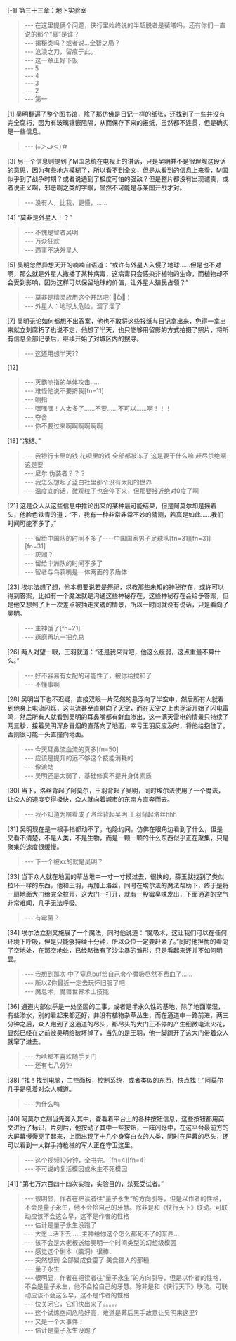 
[-1] 第三十三章：地下实验室
>--- 在这里提俩个问题，侠行里始终说的半超脱者是裴曦吗，还有你们一直说的那个“真”是谁？<br>
>--- 揭秘类吗？或者说…全智之局？<br>
>--- 沧浪之刀，留痕于此。<br>
>--- 这一章正好下饭<br>
>--- 5<br>
>--- 4<br>
>--- 3<br>
>--- 2<br>
>--- 第一<br>

[1] 吴明翻遍了整个图书馆，除了那仿佛是日记一样的纸张，还找到了一些并没有完全腐朽，因为有玻璃镶嵌阻隔，从而保存下来的报纸，虽然都不连贯，但是确实是一些信息。
>--- (๑＞ڡ＜)☆<br>

[3] 另一个信息则提到了M国总统在电视上的讲话，只是吴明并不是很理解这段话的意思，因为有些地方模糊了，所以看不到全文，但是从看到的信息上来看，M国似乎到了战争时期？或者说遇到了极度可怕的强敌？但是整片都没有出现谴责，或者说正义啊，邪恶啊之类的字眼，显然不可能是与某国开战才对。
>--- 没有人，比我，更懂，……<br>

[4] “莫非是外星人！？”
>--- 不愧是智者吴明<br>
>--- 万众狂欢<br>
>--- 遇事不决外星人<br>

[5] 吴明忽然异想天开的喃喃自语道：“或许有外星人入侵了地球……但是也不对啊，那么就是外星人撒播了某种病毒，这病毒只会感染非植物的生命，而植物却不会受到影响，因为这样可以保留地球的价值，让外星人殖民占领？”
>--- 莫非是精灵族用这个开路吧( ･᷄ὢ･᷅ )<br>
>--- 外星人：地球太危险，溜了溜了<br>

[7] 吴明无论如何都想不出答案，他也不敢将这些报纸与日记拿出来，免得一拿出来就立刻腐朽了也说不定，他想了半天，也只能够用留影的方式拍摄了照片，将所有信息全部记录后，继续开始了对城区内的搜寻。
>--- 这还用想半天??<br>

[12] 
>--- 灭霸响指的单体攻击……<br>
>--- 难怪他说不要挤我[fn=11]<br>
>--- 响指<br>
>--- 嘿嘿嘿！人太多了……不要……不可以……啊！！！<br>
>--- 夺舍<br>
>--- 你不要过来啊啊啊啊啊啊<br>

[18] “冻结。”
>--- 我银行卡里的钱 花呗里的钱 全部都被冻了 这是要干什么嘛 赶尽杀绝啊这是要<br>
>--- 尼尔:伪装者？？？<br>
>--- 我怎么想起了蓝白社里那个没有太阳的世界<br>
>--- 温度底的话，微观粒子也会停下来，但那要接近绝对0度了啊<br>

[21] 这是众人从这些信息中推论出来的某种最可能结果，但是阿莫尔却是摇着头，他脸色铁青的道：“不，我有一种非常非常不妙的猜测，若真是如此……我们时间可能不多了。”
>--- 留给中国队的时间不多了----中国国家男子足球队[fn=31][fn=31][fn=31]<br>
>--- 灰潮？<br>
>--- 留给中洲队的时间不多了<br>
>--- 智者与乌鸦嘴是一体两面的矛盾体<br>

[23] 埃尔法想了想，他本想要说若是祭祀，求教那些未知的神秘存在，或许可以得到答案，比如有一个魔法就是沟通这些神秘存在，这些神秘存在会给予答案，但是他又想到了上一次差点被抽走灵魂的情景，所以一时间就没有说话，只是看向了吴明。
>--- 主神饿了[fn=21]<br>
>--- 琢磨再坑一把克总<br>

[26] 两人对望一眼，王羽就道：“还是我来背吧，他这么瘦弱，这点重量不算什么。”
>--- 好不容易有女配的可能性了，被你给搅和了<br>
>--- 不懂事啊<br>

[28] 吴明当下也不迟疑，直接双眼一片茫然的悬浮向了半空中，然后所有人就看到他身上电流闪烁，这电流甚至直射向了天空，而在天空之上也逐渐开始了闪电雷鸣，然后所有人就看到吴明的耳鼻嘴都有鲜血渗出，这一满天雷电的情景只持续了两三秒，接着吴明浑身冒烟的直落向了地面，幸亏王羽反应及时，将他给抱住了，否则很可能一头直撞向地面。
>--- 今天耳鼻流血流的真多[fn=50]<br>
>--- 应该是提升的远不够这个技能消耗的<br>
>--- 像渡劫<br>
>--- 吴明还是太弱了，基础修真不提升身体素质<br>

[30] 当下，洛丝背起了阿莫尔，王羽背起了吴明，同时埃尔法使用了一个魔法，让众人的速度变得极快，众人就向着城市的东南方直奔而去。
>--- 我不知道为啥看成了洛丝背起吴明 王羽背起洛丝hhh<br>

[31] 吴明现在是一根手指都动不了，他隐约间，仿佛在眼角边看到了什么，但是又看不清楚，不是人类，不是生物，而是一颗一颗的什么东西似乎正在聚集，只是聚集的速度很缓慢。
>--- 下一个被xx的就是吴明？<br>

[33] 当下众人就在地面的草丛堆中一寸一寸摸过去，很快的，薛玉就找到了类似拉环一样的东西，他和王羽，再加上洛丝，同时在埃尔法的魔法帮助下，终于是将一扇地面大门给完全拉开，这大门一打开，就有一股霉臭味发出，下面通道的空气非常难闻，几乎无法呼吸。
>--- 有霉菌？<br>

[34] 埃尔法立刻又施展了一个魔法，同时他说道：“魔吸术，这让我们可以在任何环境下呼吸，但是只能够持续十分钟，所以众位一定要赶紧了。”同时他担忧的看向了空地处，在那空地处，已经略微有了沙尘暴的雏形，只是看起来还并不如何明显。
>--- 我想到那次 中了窒息buf给自己套个魔吸尽然不费血了……<br>
>--- 所以Z你最近一定去玩怀旧服了吧<br>
>--- 魔息术，魔兽世界术士技能<br>

[36] 通道内部似乎是一处坚固的工事，或者是半永久性的基地，除了地面潮湿，有些渗水，别的看起来都还好，并没有植物杂草丛生，而在通道中一路前进，两三分钟之后，众人跑到了这通道的尽头，那尽头的大门正不停的产生细微电流火花，显然已经在之前被吴明给破坏掉了，当先的是王羽，他一脚踢开了这大门带着众人就窜了进去。
>--- 为啥都不喜欢随手关门<br>
>--- 还有七八分钟<br>

[38] “找！找到电脑，主控面板，控制系统，或者类似的东西，快点找！”阿莫尔几乎是吼着对众人喊道。
>--- 为什么鸭<br>

[40] 阿莫尔立刻当先奔入其中，查看着平台上的各种按钮信息，这些按钮都用英文进行了标识，片刻后，他按动了其中一些按钮，一阵闪烁中，在这平台最前方的大屏幕慢慢亮了起来，上面出现了十几个身穿白衣的人类，同时在屏幕的尽头，还可以看到一大群手持枪械的军人正在守卫这里。
>--- 这个视频10分钟，全书完。[fn=4][fn=4]<br>
>--- 不可说的复活模因或永生不死模因<br>

[41] “第七万六百四十四次实验，实验目的，杀死受试者。”
>--- 很明显，作者在把读者往“量子永生”的方向引导，但是以作者的性格，不会是量子永生，他不会拾自己的牙慧。除非是和《侠行天下》联动。可联动应该不会这么早，这不是作者的性格<br>
>--- 估计是量子永生没跑了<br>
>--- 大愿…活下去……主神给你这个怎么都死不了的东西…<br>
>--- 该不会是大老板送给吴明一个时间类型的幻想级模因<br>
>--- 感觉这个剧本（脑洞）很棒、<br>
>--- 突然想到 全部變成食靈了 美食獵人的那種<br>
>--- 量子永生<br>
>--- 很明显，作者在把读者往“量子永生”的方向引导，但是以作者的性格，不会是量子永生，他不会拾自己的牙慧。除非是和《侠行天下》联动。可联动应该不会这么早，这不是作者的性格<br>
>--- 快关闭它，它们快出来了。。。。。<br>
>--- 这个试炼空间危险好高，难道是幕后黑手故意让吴明来这里?<br>
>--- 又是一个大事件！<br>
>--- 估计是量子永生没跑了<br>
